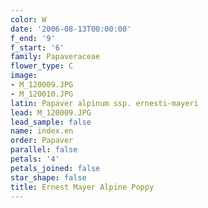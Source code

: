 ```yaml
---
color: W
date: '2006-08-13T00:00:00'
f_end: '9'
f_start: '6'
family: Papaveraceae
flower_type: C
image:
- M_120009.JPG
- M_120010.JPG
latin: Papaver alpinum ssp. ernesti-mayeri
lead: M_120009.JPG
lead_sample: false
name: index.en
order: Papaver
parallel: false
petals: '4'
petals_joined: false
star_shape: false
title: Ernest Mayer Alpine Poppy
---
```

